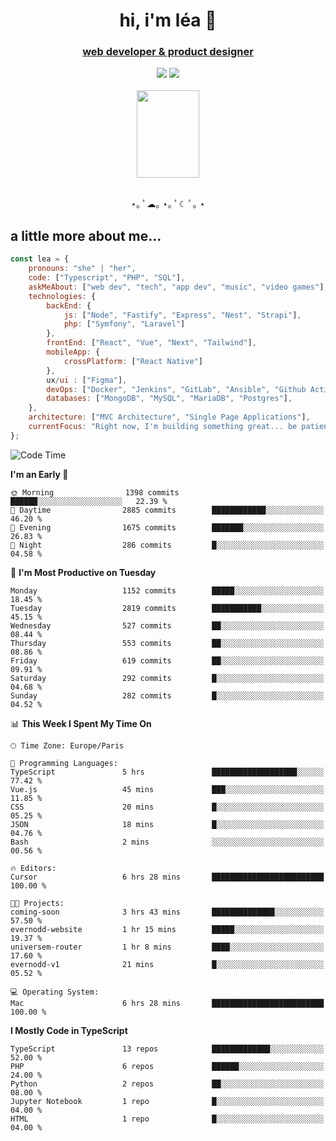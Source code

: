 <h1 align="center">hi, i'm léa 🌙</h1>
<h3 align="center"><ins>web developer & product designer</ins></h3>  
<div align="center">
  <a href="https://www.linkedin.com/in/lea-reiter22/"><img src="https://img.shields.io/badge/LinkedIn-0077B5?style=for-the-badge&logo=linkedin&logoColor=white"/></a>
  <a href="mailto:lea.reiter@outlook.fr"><img src="https://img.shields.io/badge/Contact-2A2A2A?style=for-the-badge&logo=minutemailer&logoColor=white"/></a>
</div>
<br>
  <div align="center">  <img src="https://github.com/xmnchild/xmnchild/blob/main/1702415560_StardewValleyHappyGreyCat.png" height="140" width="100"/>
</div>
<br>
  <p align="center">
                 ⋆｡ ﾟ☁︎｡ ⋆｡ ﾟ☾ ﾟ｡ ⋆
  </p>
  <h2>a little more about me...</h2>
  
```js
const lea = {
    pronouns: "she" | "her",
    code: ["Typescript", "PHP", "SQL"],
    askMeAbout: ["web dev", "tech", "app dev", "music", "video games"],
    technologies: {
        backEnd: {
            js: ["Node", "Fastify", "Express", "Nest", "Strapi"],
            php: ["Symfony", "Laravel"]
        },
        frontEnd: ["React", "Vue", "Next", "Tailwind"],
        mobileApp: {
            crossPlatform: ["React Native"]
        },
        ux/ui : ["Figma"],
        devOps: ["Docker", "Jenkins", "GitLab", "Ansible", "Github Actions"],
        databases: ["MongoDB", "MySQL", "MariaDB", "Postgres"],
    },
    architecture: ["MVC Architecture", "Single Page Applications"],
    currentFocus: "Right now, I'm building something great... be patient.",
};
```
<!--START_SECTION:waka-->
![Code Time](http://img.shields.io/badge/Code%20Time-479%20hrs%2042%20mins-blue)

**I'm an Early 🐤** 

```text
🌞 Morning                1398 commits        ██████░░░░░░░░░░░░░░░░░░░   22.39 % 
🌆 Daytime                2885 commits        ████████████░░░░░░░░░░░░░   46.20 % 
🌃 Evening                1675 commits        ███████░░░░░░░░░░░░░░░░░░   26.83 % 
🌙 Night                  286 commits         █░░░░░░░░░░░░░░░░░░░░░░░░   04.58 % 
```
📅 **I'm Most Productive on Tuesday** 

```text
Monday                   1152 commits        █████░░░░░░░░░░░░░░░░░░░░   18.45 % 
Tuesday                  2819 commits        ███████████░░░░░░░░░░░░░░   45.15 % 
Wednesday                527 commits         ██░░░░░░░░░░░░░░░░░░░░░░░   08.44 % 
Thursday                 553 commits         ██░░░░░░░░░░░░░░░░░░░░░░░   08.86 % 
Friday                   619 commits         ██░░░░░░░░░░░░░░░░░░░░░░░   09.91 % 
Saturday                 292 commits         █░░░░░░░░░░░░░░░░░░░░░░░░   04.68 % 
Sunday                   282 commits         █░░░░░░░░░░░░░░░░░░░░░░░░   04.52 % 
```


📊 **This Week I Spent My Time On** 

```text
🕑︎ Time Zone: Europe/Paris

💬 Programming Languages: 
TypeScript               5 hrs               ███████████████████░░░░░░   77.42 % 
Vue.js                   45 mins             ███░░░░░░░░░░░░░░░░░░░░░░   11.85 % 
CSS                      20 mins             █░░░░░░░░░░░░░░░░░░░░░░░░   05.25 % 
JSON                     18 mins             █░░░░░░░░░░░░░░░░░░░░░░░░   04.76 % 
Bash                     2 mins              ░░░░░░░░░░░░░░░░░░░░░░░░░   00.56 % 

🔥 Editors: 
Cursor                   6 hrs 28 mins       █████████████████████████   100.00 % 

🐱‍💻 Projects: 
coming-soon              3 hrs 43 mins       ██████████████░░░░░░░░░░░   57.50 % 
evernodd-website         1 hr 15 mins        █████░░░░░░░░░░░░░░░░░░░░   19.37 % 
universem-router         1 hr 8 mins         ████░░░░░░░░░░░░░░░░░░░░░   17.60 % 
evernodd-v1              21 mins             █░░░░░░░░░░░░░░░░░░░░░░░░   05.52 % 

💻 Operating System: 
Mac                      6 hrs 28 mins       █████████████████████████   100.00 % 
```

**I Mostly Code in TypeScript** 

```text
TypeScript               13 repos            █████████████░░░░░░░░░░░░   52.00 % 
PHP                      6 repos             ██████░░░░░░░░░░░░░░░░░░░   24.00 % 
Python                   2 repos             ██░░░░░░░░░░░░░░░░░░░░░░░   08.00 % 
Jupyter Notebook         1 repo              █░░░░░░░░░░░░░░░░░░░░░░░░   04.00 % 
HTML                     1 repo              █░░░░░░░░░░░░░░░░░░░░░░░░   04.00 % 
```




<!--END_SECTION:waka-->

